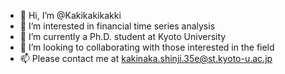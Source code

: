 - 👋 Hi, I’m @Kakikakikakki
- 👀 I’m interested in financial time series analysis
- 🌱 I’m currently a Ph.D. student at Kyoto University
- 💞️ I’m looking to collaborating with those interested in the field
- 📫 Please contact me at kakinaka.shinji.35e@st.kyoto-u.ac.jp
